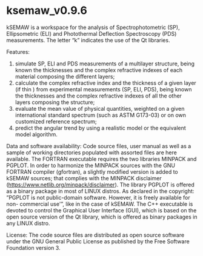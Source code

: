 # ksemaw_v0.9.6
kSEMAW is a workspace for the analysis of Spectrophotometric (SP), Ellipsometric (ELI) and
Photothermal Deflection Spectroscopy (PDS) measurements. The letter “k” indicates the use of the
Qt libraries.

Features: 
1) simulate SP, ELI and PDS measurements of a multilayer structure, being known the
thicknesses and the complex refractive indexes of each material composing the different
layers;
2) calculate the complex refractive index and the thickness of a given layer (if thin ) from
experimental measurements (SP, ELI, PDS), being known the thicknesses and the complex
refractive indexes of all the other layers composing the structure;
3) evaluate the mean value of physical quantities, weighted on a given international standard
spectrum (such as ASTM G173-03) or on own customized reference spectrum;
4) predict the angular trend by using a realistic model or the equivalent model algorithm.

Data and software availability:
Code source files, user manual as well as a sample of working directories populated with assorted
files are here available.
The FORTRAN executable requires the two libraries MINPACK and PGPLOT.
In order to harmonize the MINPACK sources with the GNU FORTRAN compiler (gfortran), a
slightly modified version is added to kSEMAW sources; that complies with the MINPACK
disclaimer (https://www.netlib.org/minpack/disclaimer).
The library PGPLOT is offered as a binary package in most of LINUX distros. As declared in the
copyright: ”PGPLOT is not public-domain software. However, it is freely available for non-
commercial use'”, like in the case of kSEMAW.
The C++ executable is devoted to control the Graphical User Interface (GUI), which is based on the
open source version of the Qt library, which is offered as binary packages in any LINUX distro.

License:
The code source files are distributed as open source software under the GNU General Public
License as published by the Free Software Foundation version 3.
